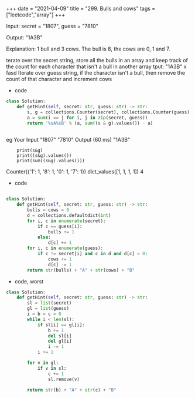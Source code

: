
+++ 
date = "2021-04-09"
title = "299. Bulls and cows"
tags = ["leetcode","array"]
+++


Input: secret = "1807", guess = "7810"

Output: "1A3B"
                        
Explanation: 1 bull and 3 cows. The bull is 8, the cows are 0, 1 and 7.

terate over the secret string, store all the bulls in an array and keep track of the count for each character that isn't a bull in another array
tput: "1A3B"
 x fasd
Iterate over guess string, if the character isn't a bull, then remove the count of that character and increment cows

- code
```py
class Solution:
    def getHint(self, secret: str, guess: str) -> str:
        s, g = collections.Counter(secret), collections.Counter(guess)
        a = sum(i == j for i, j in zip(secret, guess))
        return '%sA%sB' % (a, sum((s & g).values()) - a)
        

```
eg
Your Input
"1807" "7810" 
Output (60 ms)
"1A3B" 

        print(s&g)
        print((s&g).values())
        print(sum((s&g).values()))

Counter({'1': 1, '8': 1, '0': 1, '7': 1}) dict_values([1, 1, 1, 1]) 4
- code
```py

class Solution:
    def getHint(self, secret: str, guess: str) -> str:
        bulls = cows = 0
        d = collections.defaultdict(int)
        for i, c in enumerate(secret):
            if c == guess[i]:
                bulls += 1
            else:
                d[c] += 1
        for i, c in enumerate(guess):
            if c != secret[i] and c in d and d[c] > 0:
                cows += 1
                d[c] -= 1
        return str(bulls) + "A" + str(cows) + "B"

```
- code, worst
```py
class Solution:
    def getHint(self, secret: str, guess: str) -> str:
        sl = list(secret)
        gl = list(guess)
        i = b = c = 0
        while i < len(sl):
            if sl[i] == gl[i]:
                b += 1
                del sl[i]
                del gl[i]
                i -= 1
            i += 1

        for v in gl:
            if v in sl:
                c += 1
                sl.remove(v)
        
        return str(b) + "A" + str(c) + "B"

```
